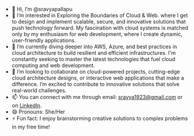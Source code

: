 - 👋 Hi, I’m @sravyapallapu
- 👀 I’m interested in Exploring the Boundaries of Cloud & Web. where I get to design and implement scalable, secure, and innovative solutions that push technology forward. My fascination with cloud systems is matched only by my enthusiasm for web development, where I create dynamic, user-friendly applications.
- 🌱 I’m currently diving deeper into AWS, Azure, and best practices in cloud architecture to build resilient and efficient infrastructures. I'm constantly seeking to master the latest technologies that fuel cloud computing and web development.
- 💞️ I’m looking to collaborate on cloud-powered projects, cutting-edge cloud architecture designs, or interactive web applications that make a difference. I’m excited to contribute to innovative solutions that solve real-world challenges.
- 📫 You can connect with me through email: sravya1923@gmail.com or on [LinkedIn](https://www.linkedin.com/in/sravyalakshmipallapu).
- 😄 Pronouns: She/Her 
- ⚡ Fun fact: I enjoy brainstorming creative solutions to complex problems in my free time!

<!---
sravyapallapu/sravyapallapu is a ✨ special ✨ repository because its `README.md` (this file) appears on your GitHub profile.
You can click the Preview link to take a look at your changes.
--->

